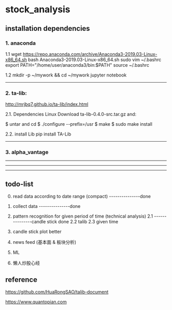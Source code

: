# stock_analysis

## installation dependencies

### 1. anaconda

1.1
wget  https://repo.anaconda.com/archive/Anaconda3-2019.03-Linux-x86_64.sh
bash  Anaconda3-2019.03-Linux-x86_64.sh
sudo vim ~/.bashrc
export PATH="/home/user/anaconda3/bin:$PATH"
source ~/.bashrc

1.2
mkdir -p ~/mywork && cd ~/mywork
jupyter notebook

---------------------------------------------------------------------

### 2. ta-lib:
http://mrjbq7.github.io/ta-lib/index.html

2.1. Dependencies
Linux
Download ta-lib-0.4.0-src.tar.gz and:

$ untar and cd
$ ./configure --prefix=/usr
$ make
$ sudo make install

2.2. install Lib
pip install TA-Lib

---------------------------------------------------------------------

### 3. alpha_vantage

---------------------------------------------------------------------


---------------------------------------------------------------------


---------------------------------------------------------------------

## todo-list
0. read data according to date range (compact) ---------------done
1. collect data ---------------done

2. pattern recognition for given period of time (technical analysis)
2.1 ---------------candle stick done
2.2 talib
2.3 given time

3. candle stick plot better

4. news feed (基本面 & 板块分析)

5. ML

6. 懒人炒股心经


## reference

https://github.com/HuaRongSAO/talib-document

https://www.quantopian.com